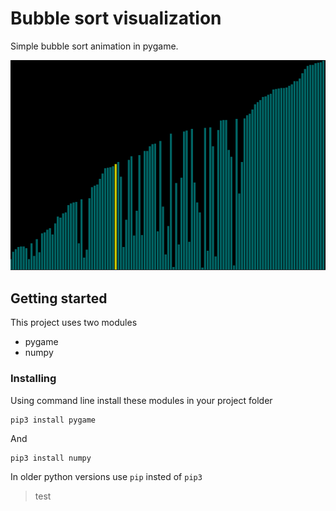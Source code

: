 # Bubble sort visualization

Simple bubble sort animation in pygame.

![alt text](https://github.com/LazyAsSleepingCat/Bubble-visualization/blob/master/running.png)



## Getting started
This project uses two modules
- pygame
- numpy

### Installing
Using command line install these modules in your project folder

    pip3 install pygame
  
And 

    pip3 install numpy
    
In older python versions use `pip` insted of `pip3`

> test
